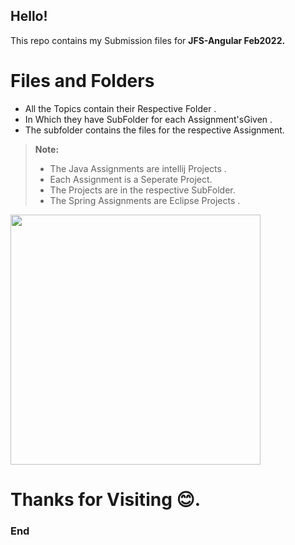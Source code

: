 ## Hello!

 This repo contains my Submission files for  **JFS-Angular Feb2022.**

#  Files and Folders
 -  All the Topics contain their Respective Folder . 
 -  In Which they have  SubFolder for each  Assignment'sGiven .
 -  The subfolder contains the  files for the respective Assignment.

> **Note:**
> - The Java Assignments are intellij Projects .
> - Each Assignment is a Seperate Project.
> - The Projects are in the respective SubFolder.
> - The Spring Assignments are Eclipse Projects .

<img src="https://pbs.twimg.com/media/EkcskakWAAEJAk_.jpg" style: width= 400px,heoght-400px;>

# Thanks for Visiting 😊.
### End